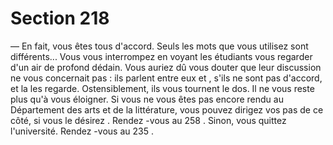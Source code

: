 # Section 218

— En fait, vous êtes tous d'accord.  Seuls les mots que vous
utilisez sont différents...
Vous vous interrompez en voyant les étudiants vous regarder
d'un air de profond dédain. Vous auriez dû vous douter que leur
discussion ne vous concernait pas : ils parlent entre eux et , s'ils
ne sont pas  d'accord, et la les regarde. Ostensiblement, ils vous
tournent le dos. Il ne vous reste plus qu'à vous éloigner. Si vous
ne vous êtes pas encore rendu au Département des arts et de la
littérature, vous pouvez dirigez vos pas de ce côté, si vous le
désirez . Rendez -vous au 258 . Sinon, vous quittez l'université.
Rendez -vous au 235 .